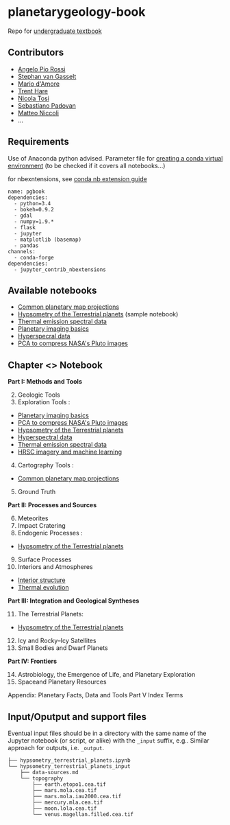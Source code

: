 # planetarygeology-book
Repo for [undergraduate textbook](http://www.springer.com/de/book/9783319651774)

## Contributors
- [Angelo Pio Rossi](https://github.com/aprossi)
- [Stephan van Gasselt](https://github.com/ZharX)
- [Mario d'Amore](https://github.com/kidpixo)
- [Trent Hare](https://github.com/thareUSGS)
- [Nicola Tosi](https://github.com/nicola-tosi)
- [Sebastiano Padovan](https://github.com/SebastianoPadovan)
- [Matteo Niccoli](https://github.com/mycarta)
- ...

## Requirements
Use of Anaconda python advised. Parameter file for [creating a conda virtual environment](https://conda.io/docs/using/envs.html#create-environment-file-by-hand) (to be checked if it covers all notebooks...)

for nbexntensions, see [conda nb extension guide](https://docs.anaconda.com/anaconda/user-guide/tasks/use-jupyter-notebook-extensions)
```
name: pgbook
dependencies:
  - python=3.4
  - bokeh=0.9.2
  - gdal
  - numpy=1.9.*
  - flask
  - jupyter
  - matplotlib (basemap)
  - pandas
channels:
  - conda-forge
dependencies:
  - jupyter_contrib_nbextensions
```

## Available notebooks
* [Common planetary map projections](https://github.com/openplanetary/planetarygeology-book/blob/master/cartography_map_projections.ipynb)
* [Hypsometry of the Terrestrial planets](hypsometry_terrestrial_planets.ipynb) (sample notebook)
* [Thermal emission spectral data](https://github.com/openplanetary/planetarygeology-book/blob/master/thermalemissionspectrometer_spectral_data.ipynb)
* [Planetary imaging basics](https://github.com/openplanetary/planetarygeology-book/blob/master/planetary-data-basics.ipynb)
* [Hyperspecral data](https://github.com/openplanetary/planetarygeology-book/blob/master/spectral.ipynb)
* [PCA to compress NASA's Pluto images](https://github.com/openplanetary/planetarygeology-book/blob/master/PCA%20to%20compress%20NASA's%20Pluto%20images.ipynb)

## Chapter <> Notebook 

**Part I: Methods and Tools**

2. Geologic Tools
3. Exploration Tools : 
* [Planetary imaging basics](https://github.com/openplanetary/planetarygeology-book/blob/master/planetary-data-basics.ipynb)
* [PCA to compress NASA's Pluto images](https://github.com/openplanetary/planetarygeology-book/blob/master/PCA%20to%20compress%20NASA's%20Pluto%20images.ipynb)
* [Hypsometry of the Terrestrial planets](https://github.com/openplanetary/planetarygeology-book/blob/master/hypsometry_terrestrial_planets.ipynb)
* [Hyperspectral data](https://github.com/openplanetary/planetarygeology-book/blob/master/spectral.ipynb)
* [Thermal emission spectral data](https://github.com/openplanetary/planetarygeology-book/blob/master/thermalemissionspectrometer_spectral_data.ipynb)
* [HRSC imagery and machine learning](https://github.com/openplanetary/planetarygeology-book/blob/master/HRSC_imaging_data_machine_learning_examples.ipynb)

4. Cartography Tools : 
* [Common planetary map projections](https://github.com/openplanetary/planetarygeology-book/blob/master/cartography_map_projections.ipynb)
5. Ground Truth

**Part II: Processes and Sources**

6. Meteorites
7. Impact Cratering
8. Endogenic Processes : 
* [Hypsometry of the Terrestrial planets](https://github.com/openplanetary/planetarygeology-book/blob/master/hypsometry_terrestrial_planets.ipynb)
9. Surface Processes
10. Interiors and Atmospheres
* [Interior structure](https://github.com/openplanetary/planetarygeology-book/blob/master/interior/interior_structure.ipynb)
* [Thermal evolution](https://github.com/openplanetary/planetarygeology-book/blob/master/interior/thermal_evolution.ipynb)

**Part III: Integration and Geological Syntheses**

11. The Terrestrial Planets: 
 * [Hypsometry of the Terrestrial planets](https://github.com/openplanetary/planetarygeology-book/blob/master/hypsometry_terrestrial_planets.ipynb)
12. Icy and Rocky–Icy Satellites
13. Small Bodies and Dwarf Planets

**Part IV: Frontiers**

14. Astrobiology, the Emergence of Life, and Planetary Exploration
15. Spaceand Planetary Resources

Appendix: Planetary Facts, Data and Tools
Part V Index Terms

## Input/Oputput and support files 
Eventual input files should be in a directory with the same name of the Jupyter notebook (or script, or alike) with the ```_input``` suffix, e.g.. Similar approach for outputs, i.e. ```_output```.

```
├── hypsometry_terrestrial_planets.ipynb
└── hypsometry_terrestrial_planets_input
    ├── data-sources.md
    └── topography
        ├── earth.etopo1.cea.tif
        ├── mars.mola.cea.tif
        ├── mars.mola.iau2000.cea.tif
        ├── mercury.mla.cea.tif
        ├── moon.lola.cea.tif
        └── venus.magellan.filled.cea.tif
```
